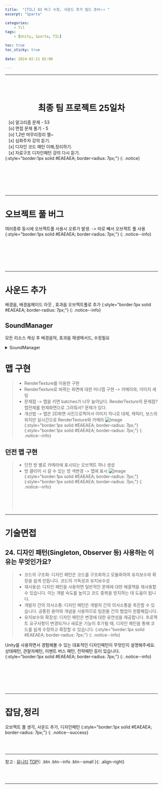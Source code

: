 ```yaml
---
title:  "[TIL] 83 버그 수정, 사운드 추가 빌드 준비⭐⭐ "
excerpt: "Sparta"

categories:
    - Til
tags:
    - [Unity, Sparta, TIL]

toc: true
toc_sticky: true
 
date: 2024-02-21 02:00

---
```

- - -


<BR><BR>

<center><H1>  최종 팀 프로젝트 25일차  </H1></center>

&nbsp;&nbsp; [o] 알고리즘 문제  - 53  
&nbsp;&nbsp; [o] 면접 문제 풀기 - 5     
&nbsp;&nbsp; [o] 1,2반 마무리정리  챌~   
&nbsp;&nbsp; [x] 심화주차 강의 듣기.   
&nbsp;&nbsp; [x] 디자인 코드 패턴 이해,정리하기.   
&nbsp;&nbsp; [x] 자료구조 디자인패턴 강의 다시 듣기.   
{:style="border:1px solid #EAEAEA; border-radius: 7px;"}
{: .notice}  

<br><br><br><br><br>
- - - 

# 오브젝트 풀 버그
여러종류 동시에 오브젝트풀 사용시 오류가 발생.
-> 따로 빼서 오브젝트 풀 사용
{:style="border:1px solid #EAEAEA; border-radius: 7px;"}
{: .notice--info} 

<br><br><br><br><br>
- - - 

# 사운드 추가
배경음, 배경음페이드 아웃 , 효과음 오브젝트풀로 추가
{:style="border:1px solid #EAEAEA; border-radius: 7px;"}
{: .notice--info} 

## SoundManager
모든 리소스 캐싱 후 배경음악, 효과음 재생메서드, 수정필요
<details>
<summary>SoundManager</summary>
<div class="notice--primary" markdown="1"> 

```c# 
using System.Collections;
using System.Collections.Generic;
using UnityEngine;
using UnityEngine.Audio;
using UnityEngine.SceneManagement;

public class SoundManager : MonoBehaviour
{
    private AudioClip _audioClip;
    private AudioMixer _mixer;
    private string _bgFilename;

    private Queue<AudioSource> _bgmQueue = new Queue<AudioSource>();
    private Dictionary<string, AudioClip> _soundDictionary = new Dictionary<string, AudioClip>();

    private Coroutine _coroutine = null;

    public GameObject Prefabs;
    public int Size;
    public Transform SpawnPoint;


    private Queue<GameObject> _poolObject;


    private void Awake()
    {
        _audioClip = GetComponent<AudioClip>();
        _mixer = Resources.Load<AudioMixer>("Sound/AudioMixer");
        intit();
    }

    private void Start()
    {
        var pre = Resources.LoadAll<AudioClip>("Sound");
        foreach (var p in pre)
        {
            _soundDictionary.Add(p.name, p);
        }
        SceneManager.sceneLoaded += LoadedsceneEvent;
        BgmSoundPlay("TitleBGM");
    }

    private void LoadedsceneEvent(Scene scene, LoadSceneMode mode)
    {
        if (scene.name == SceneName.VillageScene)
        {
            _bgFilename = BGMSoundName.VillageBGM1;
        }
        else if (scene.name == SceneName.TycoonScene)
        {
            _bgFilename = BGMSoundName.TycoonBGM1;
        }
        else if (scene.name == SceneName.DungeonScene)
        {
            _bgFilename = BGMSoundName.DungeonBGM;
        }
        else if (scene.name == SceneName.HuntingScene)
        {
            _bgFilename = BGMSoundName.HuntingField;
        }
        if (_bgFilename != null)
        {
            BgmSoundPlay(_bgFilename);
        }
        _bgFilename = null;
    }

    public void SFXPlay(string sfxName, Vector3 audioPosition, float audioVolume)
    {
        GameObject AudioObject = GetSoundObject();
        AudioSource audiosource = AudioObject.GetComponent<AudioSource>();
        _audioClip = _soundDictionary[sfxName];

        if (_audioClip != null)
        {
            audiosource.clip = _audioClip;
            audiosource.volume = audioVolume;
            audiosource.Play();

            StartCoroutine(SFXStop(AudioObject, audiosource));
        }

    }
    public void SFXPlay(string sfxName)
    {
        GameObject AudioObject = GetSoundObject();
        AudioSource audiosource = AudioObject.GetComponent<AudioSource>();
        _audioClip = _soundDictionary[sfxName];

        if (_audioClip != null)
        {
            audiosource.clip = _audioClip;
            audiosource.volume = 0.5f;
            audiosource.Play();

            StartCoroutine(SFXStop(AudioObject, audiosource));
        }

    }
    IEnumerator SFXStop(GameObject AudioObject, AudioSource audiosource)
    {
        yield return new WaitForSecondsRealtime(audiosource.clip.length);
        ReturnSoundObject(AudioObject);
    }


    public void BgmSoundPlay(string BgName)
    {

        if (_bgmQueue.Count != 0)
        {
            AudioSource firstAudio = _bgmQueue.Dequeue();
            if (_coroutine != null)
            {
                StopCoroutine(_coroutine);
            }
            StartCoroutine(BgmVolumeDown(firstAudio));
        }

        GameObject AudioGo = new GameObject(BgName);
        DontDestroyOnLoad(AudioGo);
        AudioSource audiosource = AudioGo.AddComponent<AudioSource>();
        audiosource.outputAudioMixerGroup = _mixer.FindMatchingGroups("BGSound")[0];
        _audioClip = _soundDictionary[BgName];

        if (_audioClip != null)
        {
            audiosource.clip = _audioClip;
            audiosource.loop = true;
            _coroutine = StartCoroutine(BgmVolumeUp(audiosource));
            audiosource.Play();
        }
        _bgmQueue.Enqueue(audiosource);

    }
    IEnumerator BgmVolumeDown(AudioSource bgmsource)
    {
        while (bgmsource.volume > 0.04f)
        {
            bgmsource.volume -= 0.03f;
            yield return new WaitForSeconds(0.3f);
            if (bgmsource == null)
            {
                break;
            }
        }
        Destroy(bgmsource.gameObject);
    }
    IEnumerator BgmVolumeUp(AudioSource bgmsource)
    {
        bgmsource.volume = 0;
        while (bgmsource.volume < 0.3f)
        {
            bgmsource.volume += 0.03f;
            yield return new WaitForSeconds(0.4f);
        }
    }

    public void SetMasterVolume(float volume)
    {
        _mixer.SetFloat("MasterSound", volume);
    }

    public void SetMusicVolume(float volume)
    {
        _mixer.SetFloat("BGSound", volume);
    }

    public void SetSFXVolume(float volume)
    {
        _mixer.SetFloat("SFXSound", volume);
    }

    public void intit()
    {
        _poolObject = new Queue<GameObject>();
        for (int i = 0; i < Size; i++)
        {
            var newObj = Instantiate(Prefabs, SpawnPoint);
            newObj.gameObject.SetActive(false);
            _poolObject.Enqueue(newObj);
        }
    }

    public void ReturnSoundObject(GameObject obj)
    {
        _poolObject.Enqueue(obj);
        obj.SetActive(false);
    }

    public GameObject GetSoundObject()
    {
        GameObject obj = _poolObject.Dequeue();
        obj.SetActive(true);
        return obj;
    }

}

```
</div>
</details>


# 맵 구현
> - RenderTexture를 이용한 구현  
> - RenderTexture로 바뀌는 화면에 대한 미니맵 구현 -> 카메라와, 이미지 세팅  
> - 문제점 -> 맵을 키면 batches가 너무 늘어났다. RenderTexture의 문제점? 맵전체를 현재화면으로 그려줘서? 문제가 있다.
> - 개선법 -> 맵은 2D화면 사진으로찍어서 이미지 하나로 대체, 캐릭터, 보스의 위치만 실시간으로 RenderTexture와 카메라
![image](https://github.com/levell1/levell1.github.io/assets/96651722/f3e9b25f-fa5f-4fcd-962b-cfbe3d336191){:style="border:1px solid #EAEAEA; border-radius: 7px;"}  
{:style="border:1px solid #EAEAEA; border-radius: 7px;"}
{: .notice--info} 

## 던전 맵 구현
> - 던전 방 별로 카메라에 표시되는 오브젝트 하나 생성
> - 방 클리어 시 갈 수 있는 방 색변경 -> 맵에 표시
![image](https://github.com/levell1/levell1.github.io/assets/96651722/67a59af9-2199-4160-a592-61ffcf71d910){:style="border:1px solid #EAEAEA; border-radius: 7px;"}  
{:style="border:1px solid #EAEAEA; border-radius: 7px;"}
{: .notice--info} 
<br><br><br><br><br>
- - - 

# 기술면접
## 24. 디자인 패턴(Singleton, Observer 등) 사용하는 이유는 무엇인가요?

> - 코드의 구조화: 디자인 패턴은 코드를 구조화하고 모듈화하여 유지보수와 확장을 쉽게 만듭니다. 코드의 가독성과 유지보수성
> - 재사용성: 디자인 패턴을 사용하면 일반적인 문제에 대한 해결책을 재사용할 수 있습니다. 이는 개발 속도를 높이고 코드 중복을 방지하는 데 도움이 됩니다.
> - 개발자 간의 의사소통: 디자인 패턴은 개발자 간의 의사소통을 촉진할 수 있습니다. 공통된 용어와 개념을 사용하므로 팀원들 간의 협업이 원활해집니다.
> - 유지보수와 확장성: 디자인 패턴은 변경에 대한 유연성을 제공합니다. 프로젝트 요구사항이 변경되거나 새로운 기능이 추가될 때, 디자인 패턴을 통해 코드를 쉽게 수정하고 확장할 수 있습니다.
{:style="border:1px solid #EAEAEA; border-radius: 7px;"}
{: .notice--info} 


Unity를 사용하면서 경험해볼 수 있는 대표적인 디자인패턴이 무엇인지 설명해주세요.
상태패턴, 관찰자패턴, 이벤트 버스 패턴, 전략패턴 등이 있습니다.
{:style="border:1px solid #EAEAEA; border-radius: 7px;"}
{: .notice--info} 

<br><br><br><br><br>
- - - 


# 잡담,정리
오브젝트 풀 생각, 사운드 추가, 디자인패턴
{:style="border:1px solid #EAEAEA; border-radius: 7px;"}
{: .notice--success}  

<br><br>
- - -

참고 : [유니티](https://docs.unity3d.com/kr/)
[TOP](#){: .btn .btn--info .btn--small }{: .align-right}


<br><br>
- - -
